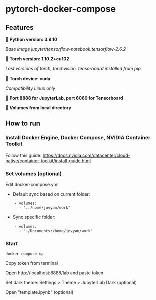 # pytorch-docker-compose
## Features
:flashlight: **Python version:	 3.9.10**

*Base image jupyter/tensorflow-notebook:tensorflow-2.6.2*

:flashlight: **Torch version:	 1.10.2+cu102**

*Last versions of torch, torchvision, tensorboard installed from pip*

:flashlight: **Torch device:	 cuda**

*Compatibility Linux only*

:flashlight: **Port 8888 for JupyterLab, port 6060 for Tensorboard**

:flashlight: **Volumes from local directory**


## How to run
### Install Docker Engine, Docker Compose, NVIDIA Container Toolkit
Follow this guide: https://docs.nvidia.com/datacenter/cloud-native/container-toolkit/install-guide.html

### Set volumes (optional)
Edit docker-compose.yml

- Default sync based on current folder:
```
    - volumes:
      - ".:/home/jovyan/work"
```
- Sync specific folder:
```
    - volumes:
      - "~/Documents:/home/jovyan/work"
```
### Start
```
docker-compose up
```
Copy token from terminal

Open http://localhost:8888/lab and paste token

Set dark theme: Settings > Theme > JupyterLab Dark (optional)

Open "template.ipynb" (optional)
